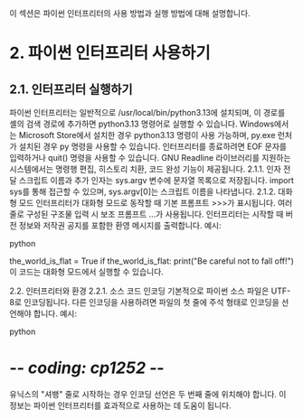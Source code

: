 이 섹션은 파이썬 인터프리터의 사용 방법과 실행 방법에 대해 설명합니다.

# 2. 파이썬 인터프리터 사용하기
## 2.1. 인터프리터 실행하기
파이썬 인터프리터는 일반적으로 /usr/local/bin/python3.13에 설치되며, 이 경로를 셸의 검색 경로에 추가하면 python3.13 명령어로 실행할 수 있습니다.
Windows에서는 Microsoft Store에서 설치한 경우 python3.13 명령이 사용 가능하며, py.exe 런처가 설치된 경우 py 명령을 사용할 수 있습니다.
인터프리터를 종료하려면 EOF 문자를 입력하거나 quit() 명령을 사용할 수 있습니다.
GNU Readline 라이브러리를 지원하는 시스템에서는 명령행 편집, 히스토리 치환, 코드 완성 기능이 제공됩니다.
2.1.1. 인자 전달
스크립트 이름과 추가 인자는 sys.argv 변수에 문자열 목록으로 저장됩니다. import sys를 통해 접근할 수 있으며, sys.argv[0]는 스크립트 이름을 나타냅니다.
2.1.2. 대화형 모드
인터프리터가 대화형 모드로 동작할 때 기본 프롬프트 >>>가 표시됩니다. 여러 줄로 구성된 구조물 입력 시 보조 프롬프트 ...가 사용됩니다.
인터프리터는 시작할 때 버전 정보와 저작권 공지를 포함한 환영 메시지를 출력합니다.
예시:

python


the_world_is_flat = True
if the_world_is_flat:
    print("Be careful not to fall off!")
이 코드는 대화형 모드에서 실행할 수 있습니다.

2.2. 인터프리터와 환경
2.2.1. 소스 코드 인코딩
기본적으로 파이썬 소스 파일은 UTF-8로 인코딩됩니다. 다른 인코딩을 사용하려면 파일의 첫 줄에 주석 형태로 인코딩을 선언해야 합니다.
예시:

python


# -*- coding: cp1252 -*-
유닉스의 "셔뱅" 줄로 시작하는 경우 인코딩 선언은 두 번째 줄에 위치해야 합니다.
이 정보는 파이썬 인터프리터를 효과적으로 사용하는 데 도움이 됩니다.
